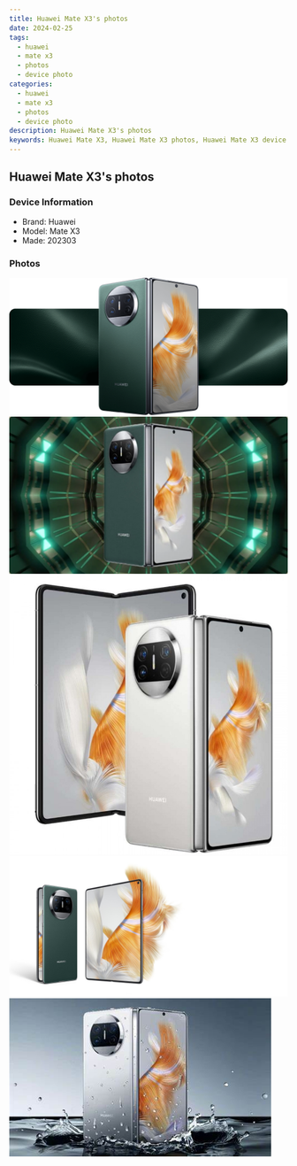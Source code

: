 ```yaml
---
title: Huawei Mate X3's photos
date: 2024-02-25
tags: 
  - huawei
  - mate x3
  - photos
  - device photo
categories: 
  - huawei
  - mate x3
  - photos
  - device photo
description: Huawei Mate X3's photos
keywords: Huawei Mate X3, Huawei Mate X3 photos, Huawei Mate X3 device photo
---
```


## Huawei Mate X3's photos

### Device Information

- Brand: Huawei
- Model: Mate X3
- Made: 202303

### Photos

![/images/best-assets/devices/huawei/huawei-mate-x3/1.jpg](/images/best-assets/devices/huawei/huawei-mate-x3/1.jpg)
![/images/best-assets/devices/huawei/huawei-mate-x3/2.jpg](/images/best-assets/devices/huawei/huawei-mate-x3/2.jpg)
![/images/best-assets/devices/huawei/huawei-mate-x3/3.jpg](/images/best-assets/devices/huawei/huawei-mate-x3/3.jpg)
![/images/best-assets/devices/huawei/huawei-mate-x3/4.jpg](/images/best-assets/devices/huawei/huawei-mate-x3/4.jpg)
![/images/best-assets/devices/huawei/huawei-mate-x3/5.jpg](/images/best-assets/devices/huawei/huawei-mate-x3/5.jpg)
